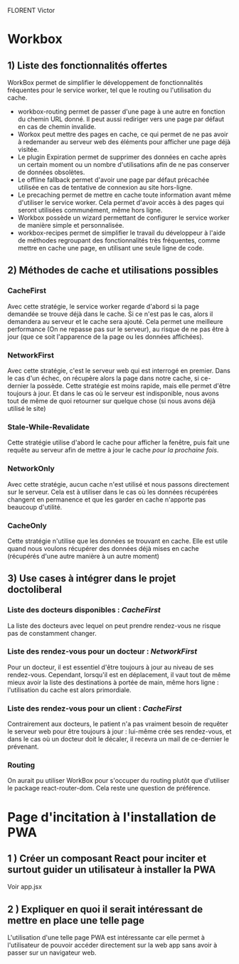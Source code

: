 FLORENT Victor

# Workbox
 
## 1) Liste des fonctionnalités offertes
WorkBox permet de simplifier le développement de fonctionnalités fréquentes pour le service worker, tel que le routing ou l'utilisation du cache.
<ul>
<li>workbox-routing permet de passer d'une page à une autre en fonction du chemin URL donné. Il peut aussi rediriger vers une page par défaut en cas de chemin invalide.</li>
<li>Workox peut mettre des pages en cache, ce qui permet de ne pas avoir à redemander au serveur web des éléments pour afficher une page déjà visitée.</li>
<li>Le plugin Expiration permet de supprimer des données en cache après un certain moment ou un nombre d'utilisations afin de ne pas conserver de données obsolètes.</li>
<li>Le offline fallback permet d'avoir une page par défaut précachée utilisée en cas de tentative de connexion au site hors-ligne.</li>
<li>Le precaching permet de mettre en cache toute information avant même d'utiliser le service worker. Cela permet d'avoir accès à des pages qui seront utilisées communément, même hors ligne.</li>
<li>Workbox possède un wizard permettant de configurer le service worker de manière simple et personnalisée.</li>
<li>workbox-recipes permet de simplifier le travail du développeur à l'aide de méthodes regroupant des fonctionnalités très fréquentes, comme mettre en cache une page, en utilisant une seule ligne de code.</li>
</ul>

## 2) Méthodes de cache et utilisations possibles
### CacheFirst
Avec cette stratégie, le service worker regarde d'abord si la page demandée se trouve déjà dans le cache. Si ce n'est pas le cas, alors il demandera au serveur et le cache sera ajouté. Cela permet une meilleure performance (On ne repasse pas sur le serveur), au risque de ne pas être à jour (que ce soit l'apparence de la page ou les données affichées).
### NetworkFirst
Avec cette stratégie, c'est le serveur web qui est interrogé en premier. Dans le cas d'un échec, on récupère alors la page dans notre cache, si ce-dernier la possède. Cette stratégie est moins rapide, mais elle permet d'être toujours à jour. Et dans le cas où le serveur est indisponible, nous avons tout de même de quoi retourner sur quelque chose (si nous avons déjà utilisé le site)
### Stale-While-Revalidate
Cette stratégie utilise d'abord le cache pour afficher la fenêtre, puis fait une requête au serveur afin de mettre à jour le cache <em>pour la prochaine fois</em>.
### NetworkOnly
Avec cette stratégie, aucun cache n'est utilisé et nous passons directement sur le serveur. Cela est à utiliser dans le cas où les données récupérées changent en permanence et que les garder en cache n'apporte pas beaucoup d'utilité.
### CacheOnly
Cette stratégie n'utilise que les données se trouvant en cache. Elle est utile quand nous voulons récupérer des données déjà mises en cache (récupérés d'une autre manière à un autre moment)

## 3) Use cases à intégrer dans le projet doctoliberal
### Liste des docteurs disponibles : <em>CacheFirst</em>
La liste des docteurs avec lequel on peut prendre rendez-vous ne risque pas de constamment changer. 
### Liste des rendez-vous pour un docteur : <em>NetworkFirst</em>
Pour un docteur, il est essentiel d'être toujours à jour au niveau de ses rendez-vous. Cependant, lorsqu'il est en déplacement, il vaut tout de même mieux avoir la liste des destinations à portée de main, même hors ligne : l'utilisation du cache est alors primordiale.
### Liste des rendez-vous pour un client : <em>CacheFirst</em>
Contrairement aux docteurs, le patient n'a pas vraiment besoin de requêter le serveur web pour être toujours à jour : lui-même crée ses rendez-vous, et dans le cas où un docteur doit le décaler, il recevra un mail de ce-dernier le prévenant.
### Routing
On aurait pu utiliser WorkBox pour s'occuper du routing plutôt que d'utiliser le package react-router-dom. Cela reste une question de préférence.

# Page d'incitation à l'installation de PWA

## 1 ) Créer un composant React pour inciter et surtout guider un utilisateur à installer la PWA
Voir app.jsx

## 2 ) Expliquer en quoi il serait intéressant de mettre en place une telle page
L'utilisation d'une telle page PWA est intéressante car elle permet à l'utilisateur de pouvoir accéder directement sur la web app sans avoir à passer sur un navigateur web.